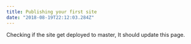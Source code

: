 ```yaml
---
title: Publishing your first site 
date: "2018-08-19T22:12:03.284Z"
---
```


Checking if the site get deployed to master,
It should update this page.